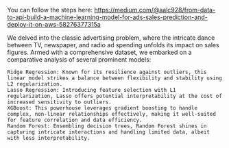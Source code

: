 You can follow the steps here: https://medium.com/@aalc928/from-data-to-api-build-a-machine-learning-model-for-ads-sales-prediction-and-deploy-it-on-aws-58276377315a

We delved into the classic advertising problem, where the intricate dance between TV, newspaper, and radio ad spending unfolds its impact on sales figures. Armed with a comprehensive dataset, we embarked on a comparative analysis of several prominent models:

    Ridge Regression: Known for its resilience against outliers, this linear model strikes a balance between flexibility and stability using L2 regularization.
    Lasso Regression: Introducing feature selection with L1 regularization, Lasso offers potential interpretability at the cost of increased sensitivity to outliers.
    XGBoost: This powerhouse leverages gradient boosting to handle complex, non-linear relationships effectively, making it well-suited for feature correlation and data efficiency.
    Random Forest: Ensembling decision trees, Random Forest shines in capturing intricate interactions and handling limited data, albeit with less interpretability.
